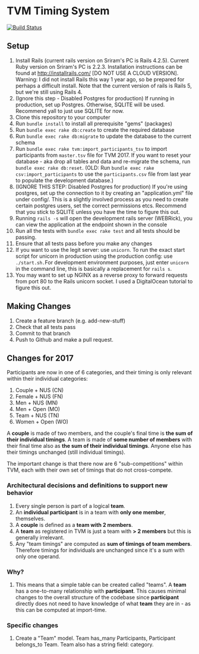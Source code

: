 # TVM Timing System


[![Build Status](https://travis-ci.com/frizensami/tvm.svg?token=bp4tiJsctMHoyjJscr9k&branch=master)](https://travis-ci.com/frizensami/tvm)


## Setup

1. Install Rails (current rails version on Sriram's PC is Rails 4.2.5). Current Ruby version on Sriram's PC is 2.2.3. Installation instructions can be found at http://installrails.com/ [DO NOT USE A CLOUD VERSION]. Warning: I did not install Rails this way 1 year ago, so be prepared for perhaps a difficult install. Note that the current version of rails is Rails 5, but we're still using Rails 4.
2. (Ignore this step - Disabled Postgres for production) If running in production, set up Postgres. Otherwise, SQLITE will be used. Recommend yall to just use SQLITE for now.
3. Clone this repository to your computer
4. Run `bundle install` to install all prerequisite "gems" (packages)
5. Run `bundle exec rake db:create` to create the required database
6. Run `bundle exec rake db:migrate` to update the database to the current schema
7. Run `bundle exec rake tvm:import_participants_tsv` to import participants from `master.tsv` file for TVM 2017. If you want to reset your database - aka drop all tables and data and re-migrate the schema, run `bundle exec rake db:reset`. (OLD: Run `bundle exec rake csv:import_participants` to use the `participants.csv` file from last year to populate the development database.)
7. (IGNORE THIS STEP: Disabled Postgres for production) If you're using postgres, set up the connection to it by creating an "application.yml" file under config/. This is a slightly involved process as you need to create certain postgres users, set the correct permissions etcs. Recommend that you stick to SQLITE unless you have the time to figure this out.
8. Running `rails -s` will open the development rails server (WEBRick), you can view the application at the endpoint shown in the console
9. Run all the tests with `bundle exec rake test` and all tests should be passing.
10. Ensure that all tests pass before you make any changes
11. If you want to use the legit server: use `unicorn`. To run the exact start script for unicorn in production using the production config: use `./start.sh.`For development environment purposes, just enter `unicorn` in the command line, this is basically a replacement for `rails s`.
12. You may want to set up NGINX as a reverse proxy to forward requests from port 80 to the Rails unicorn socket. I used a DigitalOcean tutorial to figure this out.

## Making Changes
1. Create a feature branch (e.g. add-new-stuff)
2. Check that all tests pass
3. Commit to that branch
4. Push to Github and make a pull request.

## Changes for 2017
Participants are now in one of 6 categories, and their timing is only relevant within their individual categories: 

1. Couple + NUS (CN)
2. Female + NUS (FN)
3. Men + NUS (MN)
4. Men + Open (MO)
5. Team + NUS (TN)
6. Women + Open (WO)

A **couple** is made of two members, and the couple's final time is **the sum of their individual timings**. A team is made of **some number of members** with their final time also as **the sum of their individual timings**. Anyone else has their timings unchanged (still individual timings).

The important change is that there now are 6 "sub-competitions" within TVM, each with their own set of timings that do not cross-compete.

### Architectural decisions and definitions to support new behavior
1. Every single person is part of a logical **team**.
2. An **individual participant** is in a team with **only one member**, themselves.
3. A **couple** is defined as a **team with 2 members**. 
4. A **team** as registered in TVM is just a team with **> 2 members** but this is generally irrelevant.
5. Any "team timings" are computed as **sum of timings of team members**. Therefore timings for individuals are unchanged since it's a sum with only one operand. 

### Why?
1. This means that a simple table can be created called "teams". A **team** has a one-to-many relationship with **participant**. This causes minimal changes to the overall structure of the codebase since **participant** directly does not need to have knowledge of what **team** they are in - as this can be computed at import-time.

### Specific changes
1. Create a "Team" model. Team has_many Participants, Participant belongs_to Team.  Team also has a string field: category. 






